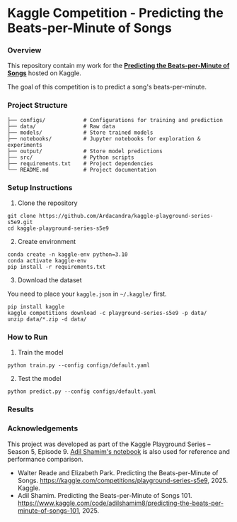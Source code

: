 # Kaggle Competition - Predicting the Beats-per-Minute of Songs

### Overview

This repository contain my work for the [**Predicting the Beats-per-Minute of Songs**](https://www.kaggle.com/competitions/playground-series-s5e9/overview) hosted on Kaggle.

The goal of this competition is to predict a song's beats-per-minute.

### Project Structure

```
├── configs/            # Configurations for training and prediction
├── data/               # Raw data
├── models/             # Store trained models
├── notebooks/          # Jupyter notebooks for exploration & experiments
├── output/             # Store model predictions
├── src/                # Python scripts
├── requirements.txt    # Project dependencies
└── README.md           # Project documentation
```

### Setup Instructions

1. Clone the repository

```
git clone https://github.com/Ardacandra/kaggle-playground-series-s5e9.git
cd kaggle-playground-series-s5e9
```

2. Create environment

```
conda create -n kaggle-env python=3.10
conda activate kaggle-env
pip install -r requirements.txt
```

3. Download the dataset 

You need to place your `kaggle.json` in `~/.kaggle/` first.

```
pip install kaggle
kaggle competitions download -c playground-series-s5e9 -p data/
unzip data/*.zip -d data/
```

### How to Run

1. Train the model

```
python train.py --config configs/default.yaml
```

2. Test the model

```
python predict.py --config configs/default.yaml
```

### Results

### Acknowledgements

This project was developed as part of the Kaggle Playground Series – Season 5, Episode 9. [Adil Shamim's notebook](https://www.kaggle.com/code/adilshamim8/predicting-the-beats-per-minute-of-songs-101) is also used for reference and performance comparison.

- Walter Reade and Elizabeth Park. Predicting the Beats-per-Minute of Songs. https://kaggle.com/competitions/playground-series-s5e9, 2025. Kaggle.
- Adil Shamim. Predicting the Beats-per-Minute of Songs 101. https://www.kaggle.com/code/adilshamim8/predicting-the-beats-per-minute-of-songs-101, 2025.
